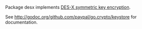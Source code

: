 Package desx implements [DES-X symmetric key encryption](http://en.wikipedia.org/wiki/DES-X).

See http://godoc.org/github.com/paypal/go.crypto/keystore for documentation.
